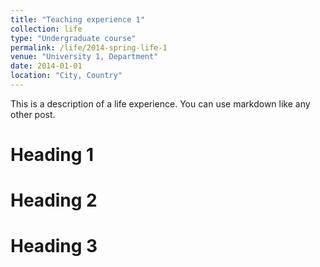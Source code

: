 ```yaml
---
title: "Teaching experience 1"
collection: life
type: "Undergraduate course"
permalink: /life/2014-spring-life-1
venue: "University 1, Department"
date: 2014-01-01
location: "City, Country"
---
```


This is a description of a life experience. You can use markdown like any other post.

Heading 1
======

Heading 2
======

Heading 3
======